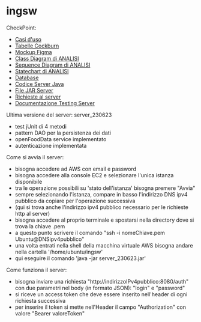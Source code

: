 # ingsw
CheckPoint:
  -  [Casi d'uso](https://github.com/speacock17/ingsw/tree/main/USE%20CASE)
  -  [Tabelle Cockburn](https://github.com/speacock17/ingsw/tree/main/CockBurn)
  -  [Mockup Figma](https://github.com/speacock17/ingsw/blob/main/Figma%20Progetto.zip)
  -  [Class Diagram di ANALISI](https://github.com/speacock17/ingsw/tree/main/ClassDiagramAnalisi)
  -  [Sequence Diagram di ANALISI](https://github.com/speacock17/ingsw/tree/main/SEQUENCE_DIAGRAM_ANALISI)
  -  [Statechart di ANALISI](https://github.com/speacock17/ingsw/tree/main/STATECHART)
  -  [Database](https://github.com/speacock17/ingsw/blob/main/IngswDB.txt)
  -  [Codice Server Java](https://github.com/speacock17/ingsw/blob/main/server_240523.zip)
  -  [File JAR Server](https://github.com/speacock17/ingsw/blob/main/server_230623.jar)
  -  [Richieste al server](https://github.com/speacock17/ingsw/tree/main/richieste_server)
  -  [Documentazione Testing Server](https://github.com/speacock17/ingsw/blob/main/Documentazione_strategie_test.txt)

Ultima versione del server:   server_230623
  - test jUnit di 4 metodi
  - pattern DAO per la persistenza dei dati
  - openFoodData service implementato
  - autenticazione implementata

Come si avvia il server:
  - bisogna accedere ad AWS con email e password
  - bisogna accedere alla console EC2 e selezionare l'unica istanza disponibile
  - tra le operazione possibili su 'stato dell'istanza' bisogna premere "Avvia"
  - sempre selezionando l'istanza, compare in basso l'indirizzo DNS ipv4 pubblico da copiare per l'operazione successiva
  - (qui si trova anche l'indirizzo ipv4 pubblico necessario per le richieste http al server)
  - bisogna accedere al proprio terminale e spostarsi nella directory dove si trova la chiave .pem
  - a questo punto scrivere il comando "ssh -i nomeChiave.pem Ubuntu@DNSipv4pubblico"
  - una volta entrati nella shell della macchina virtuale AWS bisogna andare nella cartella '/home/ubuntu/ingsw'
  - qui eseguire il comando 'java -jar server_230623.jar'

Come funziona il server:
  - bisogna inviare una richiesta "http://indirizzoIPv4pubblico:8080/auth" con due parametri nel body (in formato JSON): "login" e "password"
  - si riceve un access token che deve essere inserito nell'header di ogni richiesta successiva
  - per inserire il token si mette nell'Header il campo "Authorization" con valore "Bearer valoreToken"


